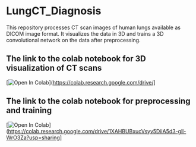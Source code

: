# LungCT_Diagnosis
This repository processes CT scan images of human lungs available as DICOM image format. It visualizes the data in 3D and trains a 3D convolutional network on the data after preprocessing.
## The link to the colab notebook for 3D visualization of CT scans
[![Open In Colab](https://colab.research.google.com/assets/colab-badge.svg)](https://colab.research.google.com/drive/]
## The link to the colab notebook for preprocessing and training
[![Open In Colab](https://colab.research.google.com/assets/colab-badge.svg)](https://colab.research.google.com/drive/1XAHBUBxucVsyv5DiiA5d3-gll-WrO3Za?usp=sharing]
